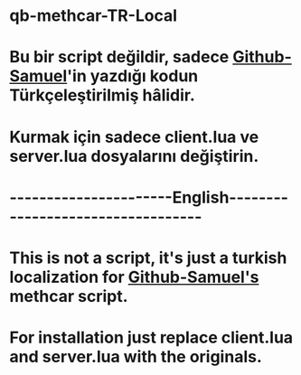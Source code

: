 # qb-methcar-TR-Local
# Bu bir script değildir, sadece [Github-Samuel](github.com/Github-Samuel/qb-methcar)'in yazdığı kodun Türkçeleştirilmiş hâlidir.
# Kurmak için sadece client.lua ve server.lua dosyalarını değiştirin.
# ----------------------English----------------------------------
# This is not a script, it's just a turkish localization for [Github-Samuel's](github.com/Github-Samuel/qb-methcar) methcar script.
# For installation just replace client.lua and server.lua with the originals.
